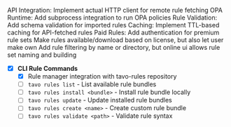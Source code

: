 API Integration: Implement actual HTTP client for remote rule fetching
OPA Runtime: Add subprocess integration to run OPA policies
Rule Validation: Add schema validation for imported rules
Caching: Implement TTL-based caching for API-fetched rules
Paid Rules: Add authentication for premium rule sets
Make rules available/download based on license, but also let user make own
Add rule filtering by name or directory, but online ui allows rule set naming and building

- [x] **CLI Rule Commands**
  - [x] Rule manager integration with tavo-rules repository
  - [ ] `tavo rules list` - List available rule bundles
  - [ ] `tavo rules install <bundle>` - Install rule bundle locally
  - [ ] `tavo rules update` - Update installed rule bundles
  - [ ] `tavo rules create <name>` - Create custom rule bundle
  - [ ] `tavo rules validate <path>` - Validate rule syntax